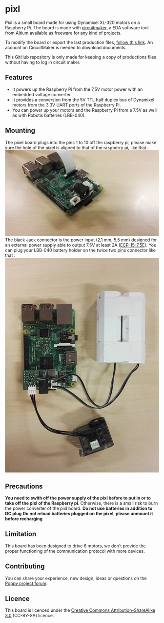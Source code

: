 # pixl
Pixl is a small board made for using Dynamixel XL-320 motors on a Raspberry Pi.
The board is made with [circuitmaker](http://www.circuitmaker.com), a EDA software tool from Altium available as freeware for any kind of projects.

To modify the board or export the last production files, [follow this link](http://workspace.circuitmaker.com/Projects/78A4FE38-92CD-4DAB-9B5A-15E9EAD0FAC1). An account on CircuitMaker is needed to download documents.

This GitHub repository is only made for keeping a copy of productions files without having to log in circuit maker.

## Features
* It powers up the Raspberry Pi from the 7,5V motor power with an embedded voltage converter.
* It provides a conversion from the 5V TTL half duplex bus of Dynamixel motors from the 3.3V UART ports of the Raspberry Pi.
* You can power up your motors and the Raspberry Pi from a 7.5V as well as with Robotis batteries (LBB-040).

## Mounting
The pixel board plugs into the pins 1 to 10 off the raspberry pi, please make sure the hole of the pixel is aligned to that of the raspberry pi, like that :
![](images/rpi_pixl.jpg)
The black Jack connector is the power input (2,1 mm, 5,5 mm) designed for an external power supply able to output 7.5V at least 2A ([ECP-15-7.5E](http://fr.rs-online.com/web/p/alimentations-enfichables/7262814/?searchTerm=7262814&relevancy-data=636F3D3126696E3D4931384E525353746F636B4E756D6265724D504E266C753D656E266D6D3D6D61746368616C6C26706D3D5E5C647B367D247C5E5C647B377D247C5E5C647B31307D2426706F3D313426736E3D592673743D52535F53544F434B5F4E554D4245522677633D4E4F4E45267573743D37323632383134267374613D3732363238313426)).
You can plug your LBB-040 battery holder on the twice two pins connector like that :
![](images/pixl_battery.jpg)

## Precautions
**You need to swith off the power supply of the pixl before to put in or to take off the pixl of the Raspberry pi**. Otherwise, there is a small risk to burn the power converter of the pixl board.
**Do not use batteries in addition to DC plug**
**Do not reload batteries plugged on the pixel, please unmount it before recharging**

## Limitation
This board has been designed to drive 6 motors, we don't provide the proper functioning of the communication protocol with more devices.

## Contributing
You can share your experience, new design, ideas or questions on the [Poppy project forum](https://forum.poppy-project.org/).

## Licence
This board is licenced under the [Creative Commons Attribution-ShareAlike 3.0](https://creativecommons.org/licenses/by-sa/3.0/) (CC-BY-SA) licence.
